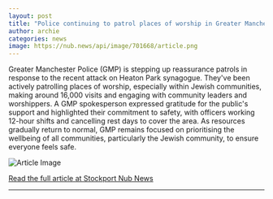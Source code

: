```yaml
---
layout: post
title: "Police continuing to patrol places of worship in Greater Manchester following Heaton Park attack"
author: archie
categories: news
image: https://nub.news/api/image/701668/article.png
---
```

Greater Manchester Police (GMP) is stepping up reassurance patrols in response to the recent attack on Heaton Park synagogue. They've been actively patrolling places of worship, especially within Jewish communities, making around 16,000 visits and engaging with community leaders and worshippers. A GMP spokesperson expressed gratitude for the public's support and highlighted their commitment to safety, with officers working 12-hour shifts and cancelling rest days to cover the area. As resources gradually return to normal, GMP remains focused on prioritising the wellbeing of all communities, particularly the Jewish community, to ensure everyone feels safe.

![Article Image](https://nub.news/api/image/701668/article.png)

[Read the full article at Stockport Nub News](https://stockport.nub.news/news/local-news/police-continuing-to-patrol-places-of-worship-in-greater-manchester-following-heaton-park-attack-275535)

---
